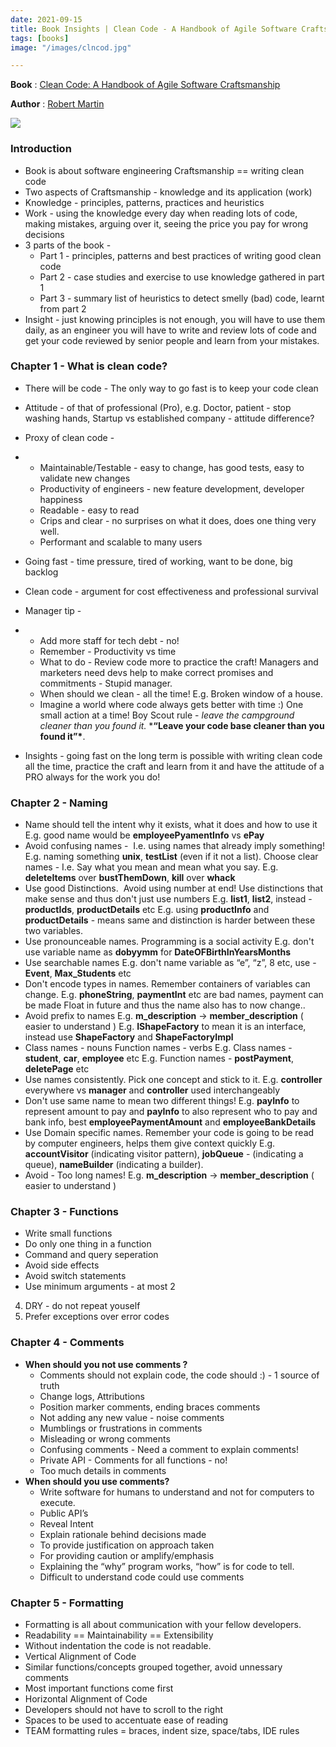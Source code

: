 ```yaml
---
date: 2021-09-15
title: Book Insights | Clean Code - A Handbook of Agile Software Craftsmanship
tags: [books]
image: "/images/clncod.jpg"

---
```

**Book** : [Clean Code: A Handbook of Agile Software Craftsmanship](https://www.amazon.in/Clean-Code-Robert-C-Martin/dp/8131773388#customerReviews)

**Author** : [Robert Martin](https://en.wikipedia.org/wiki/Robert_C._Martin)

![](/images/clncod.jpg)

### Introduction

- Book is about software engineering Craftsmanship == writing clean code
- Two aspects of Craftsmanship - knowledge and its application (work)
- Knowledge - principles, patterns, practices and heuristics
- Work - using the knowledge every day when reading lots of code, making mistakes, arguing over it, seeing the price you pay for wrong decisions
- 3 parts of the book - 
  - Part 1 - principles, patterns and best practices of writing good clean code
  - Part 2 - case studies and exercise to use knowledge gathered in part 1
  - Part 3 - summary list of heuristics to detect smelly (bad) code, learnt from part 2
- Insight - just knowing principles is not enough, you will have to use them daily, as an engineer you will have to write and review lots of code and get your code reviewed by senior people and learn from your mistakes.

### Chapter 1 - What is clean code? 

- There will be code - The only way to go fast is to keep your code clean

- Attitude - of that of professional (Pro), e.g. Doctor, patient - stop washing hands, Startup vs established company - attitude difference?

- Proxy of clean code - 

- - Maintainable/Testable - easy to change, has good tests, easy to validate new changes
  - Productivity of engineers - new feature development, developer happiness 
  - Readable - easy to read
  - Crips and clear - no surprises on what it does, does one thing very well.
  - Performant and scalable to many users

- Going fast - time pressure, tired of working, want to be done, big backlog

- Clean code - argument for cost effectiveness and professional survival

- Manager tip - 

- - Add more staff for tech debt - no!
  - Remember - Productivity vs time
  - What to do - Review code more to practice the craft! Managers and marketers need devs help to make correct promises and commitments - Stupid manager.
  - When should we clean - all the time! E.g. Broken window of a house.
  - Imagine a world where code always gets better with time :) One small action at a time! Boy Scout rule - *leave the campground cleaner than you found it.* 
     		***“Leave your code base cleaner than you found it”\***.

- Insights - going fast on the long term is possible with writing clean code all the time, practice the craft and learn from it and have the attitude of a PRO always for the work you do!

### Chapter 2 - Naming

- Name should tell the intent why it exists, what it does and how to use it E.g. good name would be **employeePyamentInfo** vs **ePay**
- Avoid confusing names -  I.e. using names that already imply something! E.g. naming something **unix**, **testList** (even if it not a list). Choose clear names - I.e. Say what you mean and mean what you say. E.g. **deleteItems** over **bustThemDown**, **kill** over **whack**
- Use good Distinctions.  Avoid using number at end! Use distinctions that make sense and thus don't just use numbers
  E.g. **list1**, **list2**, instead - **productIds**, **productDetails** etc
  E.g. using **productInfo** and **productDetails** - means same and distinction is harder between these two variables.
- Use pronounceable names.  Programming is a social activity
  E.g. don't use variable name as **dobyymm** for **DateOFBirthInYearsMonths**
- Use searchable names
  E.g. don't name variable as “e”, “z”, 8 etc, use - **Event**, **Max_Students** etc
- Don't encode types in names. Remember containers of variables can change.
  E.g. **phoneString**, **paymentInt** etc are bad names, payment can be made Float in future and thus the name also has to now change..
- Avoid prefix to names
  E.g. **m_description** -> **member_description** ( easier to understand )
  E.g. **IShapeFactory** to mean it is an interface, instead use **ShapeFactory** and **ShapeFactoryImpl**
- Class names - nouns Function names - verbs
  E.g. Class names - **student**, **car**, **employee** etc
  E.g. Function names - **postPayment**, **deletePage** etc
- Use names consistently. Pick one concept and stick to it.
  E.g. **controller** everywhere vs **manager** and **controller** used interchangeably
- Don't use same name to mean two different things!
  E.g. **payInfo** to represent amount to pay and **payInfo** to also represent who to pay and bank info, best **employeePaymentAmount** and **employeeBankDetails**
- Use Domain specific names. Remember your code is going to be read by computer engineers, helps them give context quickly
  E.g. **accountVisitor** (indicating visitor pattern), **jobQueue** - (indicating a queue), **nameBuilder** (indicating a builder).
- Avoid - Too long names!
  E.g. **m_description** -> **member_description** ( easier to understand )

### Chapter 3 - Functions

- Write small functions
- Do only one thing in a function
- Command and query seperation
- Avoid side effects
- Avoid switch statements
- Use minimum arguments - at most 2 
4. DRY - do not repeat youself
5. Prefer exceptions over error codes

### Chapter 4 - Comments

- **When should you not use comments ?**
  - Comments should not explain code, the code should :) - 1 source of truth
  - Change logs, Attributions
  - Position marker comments, ending braces comments
  - Not adding any new value - noise comments
  - Mumblings or frustrations in comments
  - Misleading or wrong comments
  - Confusing comments - Need a comment to explain comments!
  - Private API - Comments for all functions - no! 
  - Too much details in comments
- **When should you use comments?**
  - Write software for humans to understand and not for computers to execute. 
  - Public API’s
  - Reveal Intent
  - Explain rationale behind decisions made 
  - To provide justification on approach taken
  - For providing caution or amplify/emphasis
  - Explaining the “why” program works, “how” is for code to tell. 
  - Difficult to understand code could use comments 

### Chapter 5 - Formatting

- Formatting is all about communication with your fellow developers. 
- Readability == Maintainability == Extensibility
- Without indentation the code is not readable. 
- Vertical Alignment of Code
- Similar functions/concepts grouped together, avoid unnessary comments
- Most important functions come first 
- Horizontal Alignment of Code
- Developers should not have to scroll to the right
- Spaces to be used to accentuate ease of reading
- TEAM formatting rules = braces, indent size, space/tabs, IDE rules

